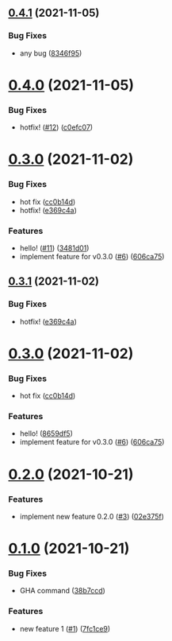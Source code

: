 ## [0.4.1](https://github.com/shoota/shipjs-githubflow/compare/v0.4.0...v0.4.1) (2021-11-05)


### Bug Fixes

* any bug ([8346f95](https://github.com/shoota/shipjs-githubflow/commit/8346f95e55300d9037692dcd1555a91a7158cc33))



# [0.4.0](https://github.com/shoota/shipjs-githubflow/compare/v0.2.0...v0.4.0) (2021-11-05)


### Bug Fixes

* hotfix! ([#12](https://github.com/shoota/shipjs-githubflow/issues/12)) ([c0efc07](https://github.com/shoota/shipjs-githubflow/commit/c0efc070fed14e4dcc3da486e8f8406f7c0d75b8))



# [0.3.0](https://github.com/shoota/shipjs-githubflow/compare/v0.2.0...v0.3.0) (2021-11-02)


### Bug Fixes

* hot fix ([cc0b14d](https://github.com/shoota/shipjs-githubflow/commit/cc0b14de2c406248ac2c541e6014514c45fc189e))
* hotfix! ([e369c4a](https://github.com/shoota/shipjs-githubflow/commit/e369c4af28cc07f2fb7d48619c3d585dd33c94f0))


### Features

* hello! ([#11](https://github.com/shoota/shipjs-githubflow/issues/11)) ([3481d01](https://github.com/shoota/shipjs-githubflow/commit/3481d01e2fe73c8f5723928cdcd259c64350b092))
* implement feature for v0.3.0 ([#6](https://github.com/shoota/shipjs-githubflow/issues/6)) ([606ca75](https://github.com/shoota/shipjs-githubflow/commit/606ca75041d8332984df5087e9348dd4ba2626e1))



## [0.3.1](https://github.com/shoota/shipjs-githubflow/compare/v0.2.0...v0.3.1) (2021-11-02)


### Bug Fixes

* hotfix! ([e369c4a](https://github.com/shoota/shipjs-githubflow/commit/e369c4af28cc07f2fb7d48619c3d585dd33c94f0))



# [0.3.0](https://github.com/shoota/shipjs-githubflow/compare/v0.2.0...v0.3.0) (2021-11-02)


### Bug Fixes

* hot fix ([cc0b14d](https://github.com/shoota/shipjs-githubflow/commit/cc0b14de2c406248ac2c541e6014514c45fc189e))


### Features

* hello! ([8659df5](https://github.com/shoota/shipjs-githubflow/commit/8659df502d43adb0dbca01a262a87807e7cc42a4))
* implement feature for v0.3.0 ([#6](https://github.com/shoota/shipjs-githubflow/issues/6)) ([606ca75](https://github.com/shoota/shipjs-githubflow/commit/606ca75041d8332984df5087e9348dd4ba2626e1))



# [0.2.0](https://github.com/shoota/shipjs-githubflow/compare/v0.1.0...v0.2.0) (2021-10-21)


### Features

* implement new feature 0.2.0 ([#3](https://github.com/shoota/shipjs-githubflow/issues/3)) ([02e375f](https://github.com/shoota/shipjs-githubflow/commit/02e375fa251ceae5fc00f95840dcbfba4073618a))



# [0.1.0](https://github.com/shoota/shipjs-githubflow/compare/v0.0.1...v0.1.0) (2021-10-21)


### Bug Fixes

* GHA command ([38b7ccd](https://github.com/shoota/shipjs-githubflow/commit/38b7ccd79862b3847e877902acaccefb5b817a8d))


### Features

* new feature 1 ([#1](https://github.com/shoota/shipjs-githubflow/issues/1)) ([7fc1ce9](https://github.com/shoota/shipjs-githubflow/commit/7fc1ce97b33baf444067684d6a52bf4c074651b1))



